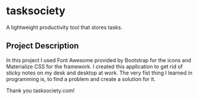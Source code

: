 # tasksociety
A lightweight productivity tool that stores tasks.

## Project Description
In this project I used Font Awesome provided by Bootstrap for the icons and Materialize CSS for the framework. I created this
application to get rid of sticky notes on my desk and desktop at work. The very fist thing I learned in programming is, to
find a problem and create a solution for it. 

Thank you tasksociety.com!
